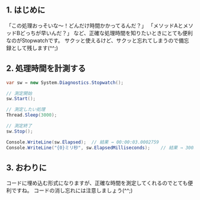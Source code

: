 ## 1. はじめに
「この処理おっそいな～！どんだけ時間かかってるんだ？」
「メソッドAとメソッドBどっちが早いんだ？」
など、正確な処理時間を知りたいときにとても便利なのがStopwatchです。
サクッと使えるけど、サクッと忘れてしまうので備忘録として残します(^^;)


## 2. 処理時間を計測する

```C#
var sw = new System.Diagnostics.Stopwatch();

// 測定開始
sw.Start();

// 測定したい処理
Thread.Sleep(3000);

// 測定終了
sw.Stop();

Console.WriteLine(sw.Elapsed);	// 結果 → 00:00:03.0002759
Console.WriteLine("{0}ミリ秒", sw.ElapsedMilliseconds);	// 結果 → 3003ミリ秒
```


## 3. おわりに
コードに埋め込む形式になりますが、正確な時間を測定してくれるのでとても便利ですね。
コードの消し忘れには注意しましょう(^^;)
